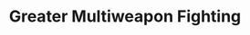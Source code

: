 ---
title: "Greater Multiweapon Fighting"

feat:
  types: ["General"]
  prerequisite: |
    Dex 19, three or more arms, Improved Multiweapon Fighting, Multiweapon Fighting, base attack bonus +15.
  benefit: |
    The creature may make up to three extra attacks with each extra offhand weapon it wields, albeit at a -10 penalty on the third attack with each weapon.
  special: |
    This feat replaces the Greater Two-Weapon Fighting feat for creatures with more than two arms.
---